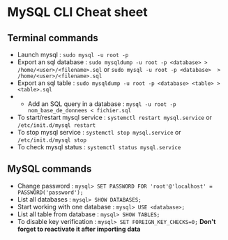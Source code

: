# MySQL CLI Cheat sheet 

## Terminal commands
- Launch mysql : `sudo mysql -u root -p`
- Export an sql database : `sudo mysqldump -u root -p <database> > /home/<user>/<filename>.sql` or `sudo mysql -u root -p <database>  > /home/<user>/<filename>.sql` 
- Export an sql table : `sudo mysqldump -u root -p <database> <table> > <table>.sql`
- - Add an SQL query in a database : `mysql -u root -p nom_base_de_donnees < fichier.sql`
- To start/restart mysql service : `systemctl restart mysql.service` or `/etc/init.d/mysql restart`
- To stop mysql service : `systemctl stop mysql.service` or `/etc/init.d/mysql stop`
- To check mysql status : `systemctl status mysql.service`


## MySQL commands

- Change password : `mysql> SET PASSWORD FOR 'root'@'localhost' = PASSWORD('password');`
- List all databases : `mysql> SHOW DATABASES;`
- Start working with one database : `mysql> USE <database>;`
- List all table from database : `mysql> SHOW TABLES;`
- To disable key verification : `mysql> SET FOREIGN_KEY_CHECKS=0;` **Don't forget to reactivate it after importing data**

